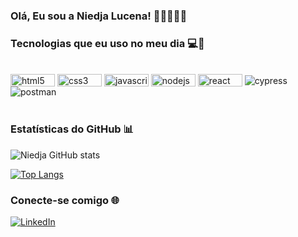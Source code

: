 ### Olá, Eu sou a Niedja Lucena! 👋🏽👩🏾‍💻

### Tecnologias que eu uso no meu dia 💻🚀

<div style="display: inline_block"><br/>
    <img align="center" alt="html5" src="https://img.shields.io/badge/HTML5-E34F26?style=for-the-badge&logo=html5&logoColor=white" width="71" height="20"/>
    <img align="center" alt="css3" src="https://img.shields.io/badge/CSS3-1572B6?style=for-the-badge&logo=css3&logoColor=white" width="71" height="20"/>
    <img align="center" alt="javascript" src="https://img.shields.io/badge/JavaScript-F7DF1E?style=for-the-badge&logo=javascript&logoColor=black" width="71" height="20"/>
    <img align="center" alt="nodejs" src="https://img.shields.io/badge/Node.js-43853D?style=for-the-badge&logo=node.js&logoColor=white" width="71" height="20"/>
    <img align="center" alt="react" src="https://img.shields.io/badge/React-20232A?style=for-the-badge&logo=react&logoColor=61DAFB" width="71" height="20"/>
    <img align="center" alt="cypress" src="https://img.shields.io/badge/-Cypress-333333?style=flat&logo=cypress"/>
    <img align="center" alt="postman" src="https://img.shields.io/badge/-Postman-333333?style=flat&logo=postman"/>
    
</div><br />

### Estatísticas do GitHub 📊

![Niedja GitHub stats](https://github-readme-stats.vercel.app/api?username=niedja92&show_icons=true&theme=radical)

[![Top Langs](https://github-readme-stats.vercel.app/api/top-langs/?username=niedja92&layout=donut&theme=radical)](https://github.com/niedja92/github-readme-stats)


### Conecte-se comigo 🌐 

[![LinkedIn](https://img.shields.io/badge/LinkedIn-0077B5?style=for-the-badge&logo=linkedin&logoColor=white)](https://linkedin.com/in/niedja-lucena)
